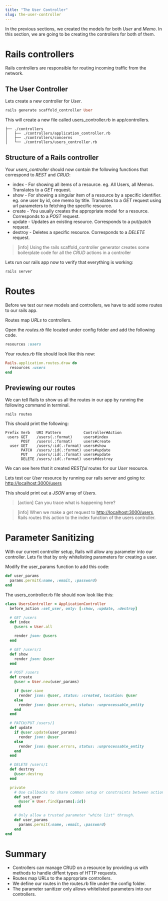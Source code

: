 ```yaml
---
title: "The User Controller"
slug: the-user-controller
---
```


In the previous sections, we created the models for both _User_ and _Memo_. In this section, we are going to be creating the controllers for both of them.

# Rails controllers

Rails controllers are responsible for routing incoming traffic from the network.

## The User Controller

Lets create a new controller for _User_.

```ruby
rails generate scaffold_controller User
```

This will create a new file called users_controller.rb in app/controllers.

```
├── ./controllers
│   ├── ./controllers/application_controller.rb
│   ├── ./controllers/concerns
│   └── ./controllers/users_controller.rb
```


## Structure of a Rails controller

Your _users_controller_ should now contain the following functions that correspond to _REST_ and _CRUD_:

- index - For showing all items of a resource. eg. All Users, all Memos. Translates to a _GET_ request.
- show - For showing a singular item of a resource by a specific identifier. eg. one user by id, one memo by title. Translates to a _GET_ request using url parameters to fetching the specific resource.
- create - You usually creates the appropriate model for a resource. Corresponds to a _POST_ request.
- update - Updates an existing resource. Corresponds to a put/patch request.
- destroy - Deletes a specific resource. Corresponds to a _DELETE_ request.

> [info]
> Using the rails scaffold_controller generator creates some boilerplate code for all the _CRUD_ actions in a controller
>

Lets run our rails app now to verify that everything is working:

```shell
rails server
```


# Routes

Before we test our new models and controllers, we have to add some routes to our rails app.

Routes map _URLs_ to controllers.

Open the _routes.rb_ file located under config folder and add the following code.

```ruby
resources :users
```

Your _routes.rb_ file should look like this now:

```ruby
Rails.application.routes.draw do
  resources :users
end
```

## Previewing our routes

We can tell Rails to show us all the routes in our app by running the following command in terminal.

```shell
rails routes
```

This should print the following:

```
Prefix Verb   URI Pattern          Controller#Action
 users GET    /users(.:format)     users#index
       POST   /users(.:format)     users#create
  user GET    /users/:id(.:format) users#show
       PATCH  /users/:id(.:format) users#update
       PUT    /users/:id(.:format) users#update
       DELETE /users/:id(.:format) users#destroy
```

We can see here that it created _RESTful_ routes for our _User_ resource.

Lets test our _User_ resource by running our rails server and going to:
 [http://localhost:3000/users](http://localhost:3000/users)

This should print out a _JSON_ array of _Users_.

> [action]
> Can you trace what is happening here?
>

<!--  -->

> [info]
> When we make a get request to [http://localhost:3000/users](http://localhost:3000/users), Rails routes this action to the index function of the users controller.
>

# Parameter Sanitizing

With our current controller setup, Rails will allow any parameter into our controller. Lets fix that by only whitelisting parameters for creating a user.

Modify the user_params function to add this code:

```ruby
def user_params
  params.permit(:name, :email, :password)
end
```

The users_controller.rb file should now look like this:

```ruby
class UsersController < ApplicationController
  before_action :set_user, only: [:show, :update, :destroy]

  # GET /users
  def index
    @users = User.all

    render json: @users
  end

  # GET /users/1
  def show
    render json: @user
  end

  # POST /users
  def create
    @user = User.new(user_params)

    if @user.save
      render json: @user, status: :created, location: @user
    else
      render json: @user.errors, status: :unprocessable_entity
    end
  end

  # PATCH/PUT /users/1
  def update
    if @user.update(user_params)
      render json: @user
    else
      render json: @user.errors, status: :unprocessable_entity
    end
  end

  # DELETE /users/1
  def destroy
    @user.destroy
  end

  private
    # Use callbacks to share common setup or constraints between actions.
    def set_user
      @user = User.find(params[:id])
    end

    # Only allow a trusted parameter "white list" through.
    def user_params
      params.permit(:name, :email, :password)
    end
end
```

# Summary

- Controllers can manage CRUD on a resource by providing us with methods to handle diffent types of HTTP requests.
- Routes map URLs to the appropriate controllers.
- We define our routes in the routes.rb file under the config folder.
- The parameter sanitizer only allows whitelisted parameters into our controllers.
